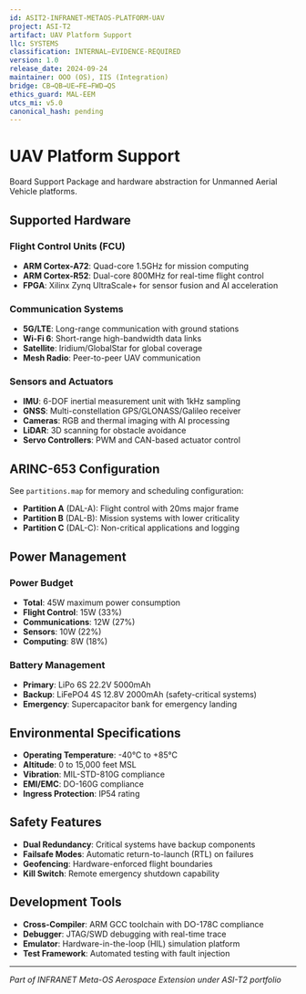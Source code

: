 ```yaml
---
id: ASIT2-INFRANET-METAOS-PLATFORM-UAV
project: ASI-T2
artifact: UAV Platform Support
llc: SYSTEMS
classification: INTERNAL–EVIDENCE-REQUIRED
version: 1.0
release_date: 2024-09-24
maintainer: OOO (OS), IIS (Integration)
bridge: CB→QB→UE→FE→FWD→QS
ethics_guard: MAL-EEM
utcs_mi: v5.0
canonical_hash: pending
---
```


# UAV Platform Support

Board Support Package and hardware abstraction for Unmanned Aerial Vehicle platforms.

## Supported Hardware

### Flight Control Units (FCU)
- **ARM Cortex-A72**: Quad-core 1.5GHz for mission computing
- **ARM Cortex-R52**: Dual-core 800MHz for real-time flight control
- **FPGA**: Xilinx Zynq UltraScale+ for sensor fusion and AI acceleration

### Communication Systems
- **5G/LTE**: Long-range communication with ground stations
- **Wi-Fi 6**: Short-range high-bandwidth data links
- **Satellite**: Iridium/GlobalStar for global coverage
- **Mesh Radio**: Peer-to-peer UAV communication

### Sensors and Actuators
- **IMU**: 6-DOF inertial measurement unit with 1kHz sampling
- **GNSS**: Multi-constellation GPS/GLONASS/Galileo receiver
- **Cameras**: RGB and thermal imaging with AI processing
- **LiDAR**: 3D scanning for obstacle avoidance
- **Servo Controllers**: PWM and CAN-based actuator control

## ARINC-653 Configuration

See `partitions.map` for memory and scheduling configuration:

- **Partition A** (DAL-A): Flight control with 20ms major frame
- **Partition B** (DAL-B): Mission systems with lower criticality
- **Partition C** (DAL-C): Non-critical applications and logging

## Power Management

### Power Budget
- **Total**: 45W maximum power consumption
- **Flight Control**: 15W (33%)
- **Communications**: 12W (27%)
- **Sensors**: 10W (22%)
- **Computing**: 8W (18%)

### Battery Management
- **Primary**: LiPo 6S 22.2V 5000mAh
- **Backup**: LiFePO4 4S 12.8V 2000mAh (safety-critical systems)
- **Emergency**: Supercapacitor bank for emergency landing

## Environmental Specifications

- **Operating Temperature**: -40°C to +85°C
- **Altitude**: 0 to 15,000 feet MSL
- **Vibration**: MIL-STD-810G compliance
- **EMI/EMC**: DO-160G compliance
- **Ingress Protection**: IP54 rating

## Safety Features

- **Dual Redundancy**: Critical systems have backup components
- **Failsafe Modes**: Automatic return-to-launch (RTL) on failures
- **Geofencing**: Hardware-enforced flight boundaries
- **Kill Switch**: Remote emergency shutdown capability

## Development Tools

- **Cross-Compiler**: ARM GCC toolchain with DO-178C compliance
- **Debugger**: JTAG/SWD debugging with real-time trace
- **Emulator**: Hardware-in-the-loop (HIL) simulation platform
- **Test Framework**: Automated testing with fault injection

---

*Part of INFRANET Meta-OS Aerospace Extension under ASI-T2 portfolio*